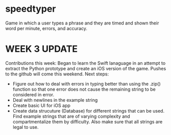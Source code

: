 # speedtyper
Game in which a user types a phrase and they are timed and shown their word per minute, errors, and accuracy.

# WEEK 3 UPDATE
Contributions this week: Began to learn the Swift lanaguage in an attempt to extract the Python prototype and create an iOS version of the game.
Pushes to the github will come this weekend. 
Next steps:
  - Figure out how to deal with errors in typing better than using the .zip() function so that one error does not cause the remaining
  string to be considered in error.
  - Deal with newlines in the example string
  - Create basic UI for iOS app
  - Create data strucuture (Database) for different strings that can be used. Find example strings that are of varying complexity
  and compartmentalize them by difficulty. Also make sure that all strings are legal to use.
